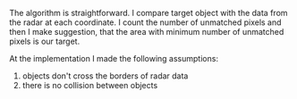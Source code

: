 The algorithm is straightforward.
I compare target object with the data from the radar at each coordinate. I count the number of unmatched pixels and then I make suggestion, that the area with minimum number of unmatched pixels is our target.

At the implementation I made the following assumptions:
1) objects don't cross the borders of radar data
2) there is no collision between objects

